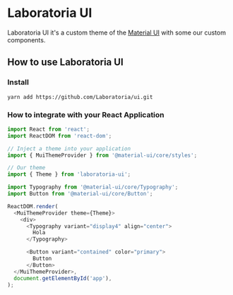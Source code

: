 # Laboratoria UI


Laboratoria UI it's a custom theme of the [Material UI](https://material-ui.com/) with some our custom components.

## How to use Laboratoria UI

### Install

```shell
yarn add https://github.com/Laboratoria/ui.git
```

### How to integrate with  your React Application

```javascript
import React from 'react';
import ReactDOM from 'react-dom';

// Inject a theme into your application
import { MuiThemeProvider } from '@material-ui/core/styles';

// Our theme
import { Theme } from 'laboratoria-ui';

import Typography from '@material-ui/core/Typography';
import Button from '@material-ui/core/Button';

ReactDOM.render(
  <MuiThemeProvider theme={Theme}>
    <div>
      <Typography variant="display4" align="center">
        Hola
      </Typography>

      <Button variant="contained" color="primary">
        Button
      </Button>    
  </MuiThemeProvider>, 
  document.getElementById('app'),
);
```

